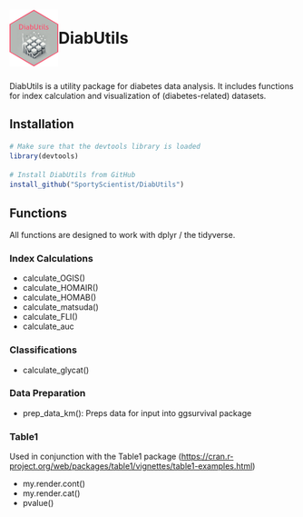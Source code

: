 # <span style="display: inline-flex; align-items: center;"><img src="logo/imgfile.png" alt="Logo for DiabUtils Package displaying sugarcubes" height="100"> DiabUtils</span>

DiabUtils is a utility package for diabetes data analysis. It includes functions for index calculation and visualization of (diabetes-related) datasets.

## Installation

```r
# Make sure that the devtools library is loaded
library(devtools)

# Install DiabUtils from GitHub
install_github("SportyScientist/DiabUtils")
```
## Functions
All functions are designed to work with dplyr / the tidyverse.
### Index Calculations
- calculate_OGIS()
- calculate_HOMAIR()
- calculate_HOMAB()
- calculate_matsuda()
- calculate_FLI()
- calculate_auc

### Classifications
- calculate_glycat()

### Data Preparation
- prep_data_km(): Preps data for input into ggsurvival package

### Table1 
Used in conjunction with the Table1 package (https://cran.r-project.org/web/packages/table1/vignettes/table1-examples.html)
- my.render.cont()
- my.render.cat()
- pvalue()